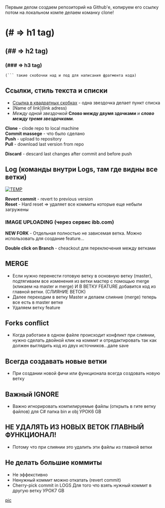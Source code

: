 Первым делом создаем репозиторий на Github'е, копируем его ссылку потом на локальном компе делаем команку clone!

# (# => h1 tag)
## (## => h2 tag)
### (### => h3 tag)



```
(``` такие скобочки над и под для написания фрагмента кода)
```

## Ссылки, стиль текста и списки

* [Ссылка в квадратных скобках](http://www.google.com/) - одна звездочка делает пункт списка
* [Name of link](link adress)
*  *Между одной звездочкой* **Слово между двумя здочками** и ***слово между тремя звездачками***.




**Clone** - clode repo to local machine<br/>
**Commit massege** - что было сделано<br/>
**Push** - upload to repository<br/>
**Pull** - download last version from repo<br/>

**Discard** - descard last changes after commit and before push<br/>

## Log (команды внутри Logs, там где видны все ветки)
<a href="https://ibb.co/diMpaR"><img src="https://image.ibb.co/iOrBpm/TEMP.png" alt="TEMP" border="0"></a>

**Revert commit** - revert to previous version<br/>
**Reset** - Hard reset => удаляет все коммиты которые еще небыли загружены<br/>

### IMAGE UPLOADING  (через сервис ibb.com)

**NEW FORK** - Отдельная полностью не зависемая ветка. Можно использовать для создание feature...<br/>

**Double click on Branch** - cheackout для переключения между ветками

## MERGE  
* Если нужно перенести готовую ветку в основную ветку (master), подтягиваем все изменения из ветки мастер с помощью merge (кликаем на master и merge) И В ВЕТКУ FEATURE добавится код из главной ветки. (СЛИЯНИЕ ВЕТОК)
* Далее переходим в ветку Master и делаем слияние (merge) теперь все есть в master ветке
* Удаляем ветку feature


## Forks conflict
* Когда работаеи в одном файле происходит конфликт при слиянии, нужно сделать двойной клик на коммит и отредактировать так как должен выглядить код из двух источников...дале save

## Всегда создавать новые ветки
* При создании новой фичи или функционала всегда создовать новую ветку

## Важный IGNORE
* Важно игнорировать компилируемые файлы (открыть в гите ветку файлов) для C# папка bin и obj УРОК6 GB

## НЕ УДАЛЯТЬ ИЗ НОВЫХ ВЕТОК ГЛАВНЫЙ ФУНКЦИОНАЛ!
* Потому что при слиянии это удалить эти файлы из главной ветки

## Не делать большие коммиты
* Не эффекстивно
* Ненужный коммит можно откатать (revert commit)
* Cherry-pick commit in LOGS Для того что взять нужный коммит в другую ветку УРОК7 GB


[pic](http://prntscr.com/hpz0eh)
















